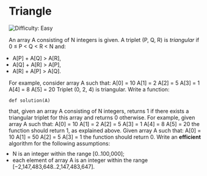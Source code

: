 
# Triangle

![Difficulty: Easy](https://img.shields.io/badge/Difficulty-Easy-green)

An array A consisting of N integers is given. A triplet (P, Q, R) is <i>triangular</i> if 0 ≤ P &lt; Q &lt; R &lt; N and:
<ul style="margin: 10px;padding: 0px;"><li>A[P] + A[Q] &gt; A[R],</li>
<li>A[Q] + A[R] &gt; A[P],</li>
<li>A[R] + A[P] &gt; A[Q].</li>
</ul>

For example, consider array A such that:
  A[0] = 10    A[1] = 2    A[2] = 5
  A[3] = 1     A[4] = 8    A[5] = 20
Triplet (0, 2, 4) is triangular.
Write a function:
<p style="font-family: monospace; font-size: 9pt; display: block; white-space: pre-wrap"><tt>def solution(A)</tt></p>
that, given an array A consisting of N integers, returns 1 if there exists a triangular triplet for this array and returns 0 otherwise.
For example, given array A such that:
  A[0] = 10    A[1] = 2    A[2] = 5
  A[3] = 1     A[4] = 8    A[5] = 20
the function should return 1, as explained above. Given array A such that:
  A[0] = 10    A[1] = 50    A[2] = 5
  A[3] = 1
the function should return 0.
Write an <b><b>efficient</b></b> algorithm for the following assumptions:
<ul style="margin: 10px;padding: 0px;"><li>N is an integer within the range [<span class="number">0</span>..<span class="number">100,000</span>];</li>
<li>each element of array A is an integer within the range [<span class="number">−2,147,483,648</span>..<span class="number">2,147,483,647</span>].</li>
</ul>


